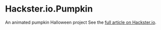 # Hackster.io.Pumpkin
An animated pumpkin Halloween project
See the [full article on Hackster.io](https://www.hackster.io/mlinnen/halloween-treat-with-windows-10-iot-core-and-raspberry-pi-6de75d). 